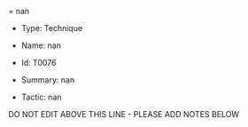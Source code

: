 = nan

* Type: Technique

* Name: nan

* Id: T0076

* Summary: nan

* Tactic: nan

DO NOT EDIT ABOVE THIS LINE - PLEASE ADD NOTES BELOW

